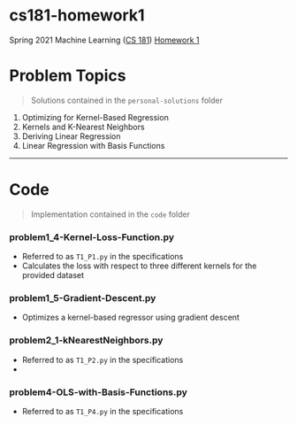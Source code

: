 # cs181-homework1
Spring 2021 Machine Learning ([CS 181](https://harvard-ml-courses.github.io/cs181-web-2021/)) [Homework 1](https://github.com/harvard-ml-courses/cs181-s21-homeworks/tree/main/hw1)

# Problem Topics

> Solutions contained in the `personal-solutions` folder

1. Optimizing for Kernel-Based Regression
2. Kernels and K-Nearest Neighbors
3. Deriving Linear Regression
4. Linear Regression with Basis Functions

---

# Code

> Implementation contained in the `code` folder

### problem1_4-Kernel-Loss-Function.py

- Referred to as `T1_P1.py` in the specifications
- Calculates the loss with respect to three different kernels for the provided dataset

### problem1_5-Gradient-Descent.py
- Optimizes a kernel-based regressor using gradient descent

### problem2_1-kNearestNeighbors.py
- Referred to as `T1_P2.py` in the specifications
- 

### problem4-OLS-with-Basis-Functions.py
- Referred to as `T1_P4.py` in the specifications
